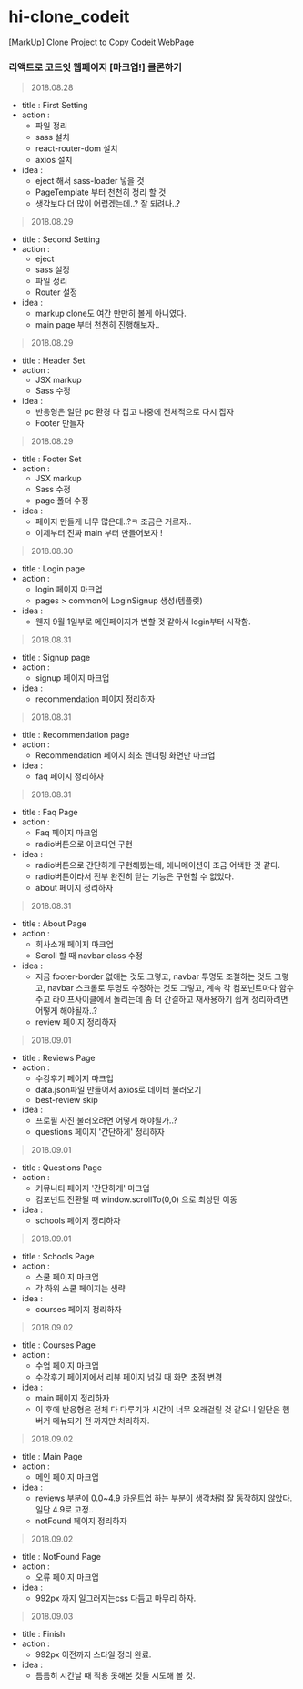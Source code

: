 # hi-clone_codeit
[MarkUp] Clone Project to Copy Codeit WebPage

### 리액트로 코드잇 웹페이지 [마크업!] 클론하기

> 2018.08.28
  - title : First Setting
  - action : 
    - 파일 정리
    - sass 설치
    - react-router-dom 설치
    - axios 설치
  - idea : 
    - eject 해서 sass-loader 넣을 것
    - PageTemplate 부터 천천히 정리 할 것
    - 생각보다 더 많이 어렵겠는데..? 잘 되려나..?

> 2018.08.29
  - title : Second Setting
  - action : 
    - eject
    - sass 설정
    - 파일 정리
    - Router 설정
  - idea : 
    - markup clone도 여간 만만히 볼게 아니였다.
    - main page 부터 천천히 진행해보자..

> 2018.08.29
  - title : Header Set
  - action : 
    - JSX markup
    - Sass 수정
  - idea : 
    - 반응형은 일단 pc 환경 다 잡고 나중에 전체적으로 다시 잡자
    - Footer 만들자

> 2018.08.29
  - title : Footer Set
  - action : 
    - JSX markup
    - Sass 수정
    - page 폴더 수정
  - idea : 
    - 페이지 만들게 너무 많은데..?ㅋ 조금은 거르자..
    - 이제부터 진짜 main 부터 만들어보자 !

> 2018.08.30
  - title : Login page
  - action : 
    - login 페이지 마크업
    - pages > common에 LoginSignup 생성(템플릿)
  - idea : 
    - 웬지 9월 1일부로 메인페이지가 변할 것 같아서 login부터 시작함.

> 2018.08.31
  - title : Signup page
  - action : 
    - signup 페이지 마크업
  - idea : 
    - recommendation 페이지 정리하자

> 2018.08.31
  - title : Recommendation page
  - action : 
    - Recommendation 페이지 최초 렌더링 화면만 마크업
  - idea : 
    - faq 페이지 정리하자

> 2018.08.31
  - title : Faq Page
  - action : 
    - Faq 페이지 마크업
    - radio버튼으로 아코디언 구현
  - idea : 
    - radio버튼으로 간단하게 구현해봤는데, 애니메이션이 조금 어색한 것 같다.
    - radio버튼이라서 전부 완전히 닫는 기능은 구현할 수 없었다.
    - about 페이지 정리하자

> 2018.08.31
  - title : About Page
  - action : 
    - 회사소개 페이지 마크업
    - Scroll 할 때 navbar class 수정
  - idea : 
    - 지금 footer-border 없애는 것도 그렇고,
      navbar 투명도 조절하는 것도 그렇고,
      navbar 스크롤로 투명도 수정하는 것도 그렇고,
      계속 각 컴포넌트마다 함수 주고 라이프사이클에서 돌리는데
      좀 더 간결하고 재사용하기 쉽게 정리하려면 어떻게 해야될까..?
    - review 페이지 정리하자

> 2018.09.01
  - title : Reviews Page
  - action : 
    - 수강후기 페이지 마크업
    - data.json파일 만들어서 axios로 데이터 불러오기
    - best-review skip
  - idea : 
    - 프로필 사진 불러오려면 어떻게 해야될가..?
    - questions 페이지 '간단하게' 정리하자

> 2018.09.01
  - title : Questions Page
  - action : 
    - 커뮤니티 페이지 '간단하게' 마크업
    - 컴포넌트 전환될 때 window.scrollTo(0,0) 으로 최상단 이동
  - idea : 
    - schools 페이지 정리하자

> 2018.09.01
  - title : Schools Page
  - action : 
    - 스쿨 페이지 마크업
    - 각 하위 스쿨 페이지는 생략
  - idea : 
    - courses 페이지 정리하자

> 2018.09.02
  - title : Courses Page
  - action : 
    - 수업 페이지 마크업
    - 수강후기 페이지에서 리뷰 페이지 넘길 때 화면 초점 변경
  - idea : 
    - main 페이지 정리하자
    - 이 후에 반응형은 전체 다 다루기가 시간이 너무 오래걸릴 것 같으니
      일단은 햄버거 메뉴되기 전 까지만 처리하자.

> 2018.09.02
  - title : Main Page
  - action : 
    - 메인 페이지 마크업
  - idea : 
    - reviews 부분에 0.0~4.9 카운트업 하는 부분이
      생각처럼 잘 동작하지 않았다. 일단 4.9로 고정..
    - notFound 페이지 정리하자

> 2018.09.02
  - title : NotFound Page
  - action : 
    - 오류 페이지 마크업
  - idea : 
    - 992px 까지 일그러지는css 다듬고 마무리 하자.

> 2018.09.03
  - title : Finish
  - action : 
    - 992px 이전까지 스타일 정리 완료.
  - idea : 
    - 틈틈히 시간날 때 적용 못해본 것들 시도해 볼 것.